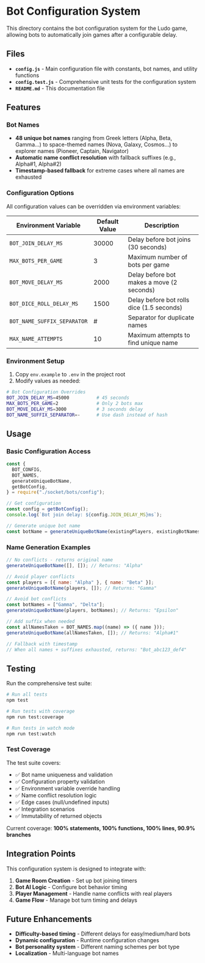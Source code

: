 # Bot Configuration System

This directory contains the bot configuration system for the Ludo game, allowing bots to automatically join games after a configurable delay.

## Files

- **`config.js`** - Main configuration file with constants, bot names, and utility functions
- **`config.test.js`** - Comprehensive unit tests for the configuration system
- **`README.md`** - This documentation file

## Features

### Bot Names

- **48 unique bot names** ranging from Greek letters (Alpha, Beta, Gamma...) to space-themed names (Nova, Galaxy, Cosmos...) to explorer names (Pioneer, Captain, Navigator)
- **Automatic name conflict resolution** with fallback suffixes (e.g., Alpha#1, Alpha#2)
- **Timestamp-based fallback** for extreme cases where all names are exhausted

### Configuration Options

All configuration values can be overridden via environment variables:

| Environment Variable        | Default Value | Description                               |
| --------------------------- | ------------- | ----------------------------------------- |
| `BOT_JOIN_DELAY_MS`         | 30000         | Delay before bot joins (30 seconds)       |
| `MAX_BOTS_PER_GAME`         | 3             | Maximum number of bots per game           |
| `BOT_MOVE_DELAY_MS`         | 2000          | Delay before bot makes a move (2 seconds) |
| `BOT_DICE_ROLL_DELAY_MS`    | 1500          | Delay before bot rolls dice (1.5 seconds) |
| `BOT_NAME_SUFFIX_SEPARATOR` | #             | Separator for duplicate names             |
| `MAX_NAME_ATTEMPTS`         | 10            | Maximum attempts to find unique name      |

### Environment Setup

1. Copy `env.example` to `.env` in the project root
2. Modify values as needed:

```bash
# Bot Configuration Overrides
BOT_JOIN_DELAY_MS=45000          # 45 seconds
MAX_BOTS_PER_GAME=2              # Only 2 bots max
BOT_MOVE_DELAY_MS=3000           # 3 seconds delay
BOT_NAME_SUFFIX_SEPARATOR=-      # Use dash instead of hash
```

## Usage

### Basic Configuration Access

```javascript
const {
  BOT_CONFIG,
  BOT_NAMES,
  generateUniqueBotName,
  getBotConfig,
} = require("./socket/bots/config");

// Get configuration
const config = getBotConfig();
console.log(`Bot join delay: ${config.JOIN_DELAY_MS}ms`);

// Generate unique bot name
const botName = generateUniqueBotName(existingPlayers, existingBotNames);
```

### Name Generation Examples

```javascript
// No conflicts - returns original name
generateUniqueBotName([], []); // Returns: "Alpha"

// Avoid player conflicts
const players = [{ name: "Alpha" }, { name: "Beta" }];
generateUniqueBotName(players, []); // Returns: "Gamma"

// Avoid bot conflicts
const botNames = ["Gamma", "Delta"];
generateUniqueBotName(players, botNames); // Returns: "Epsilon"

// Add suffix when needed
const allNamesTaken = BOT_NAMES.map((name) => ({ name }));
generateUniqueBotName(allNamesTaken, []); // Returns: "Alpha#1"

// Fallback with timestamp
// When all names + suffixes exhausted, returns: "Bot_abc123_def4"
```

## Testing

Run the comprehensive test suite:

```bash
# Run all tests
npm test

# Run tests with coverage
npm run test:coverage

# Run tests in watch mode
npm run test:watch
```

### Test Coverage

The test suite covers:

- ✅ Bot name uniqueness and validation
- ✅ Configuration property validation
- ✅ Environment variable override handling
- ✅ Name conflict resolution logic
- ✅ Edge cases (null/undefined inputs)
- ✅ Integration scenarios
- ✅ Immutability of returned objects

Current coverage: **100% statements, 100% functions, 100% lines, 90.9% branches**

## Integration Points

This configuration system is designed to integrate with:

1. **Game Room Creation** - Set up bot joining timers
2. **Bot AI Logic** - Configure bot behavior timing
3. **Player Management** - Handle name conflicts with real players
4. **Game Flow** - Manage bot turn timing and delays

## Future Enhancements

- **Difficulty-based timing** - Different delays for easy/medium/hard bots
- **Dynamic configuration** - Runtime configuration changes
- **Bot personality system** - Different naming schemes per bot type
- **Localization** - Multi-language bot names
